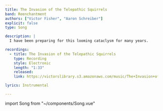 ```yaml
---
title: The Invasion of the Telepathic Squirrels
band: Reenchantment
authors: ["Victor Fisher", "Aaron Schreiber"]
explicit: false
type: Song

description: |
  I have been preparing for this looming cataclysm for many years.

recordings:
  - title: The Invasion of the Telepathic Squirrels
    type: Recording
    style: Electronic
    length: "1:33"
    released: 
    link: https://victorslibrary.s3.amazonaws.com/music/The+Invasion+of+the+Telepathic+Squirrels/The+Invasion+of+the+Telepathic+Squirrels.mp3

lyrics: Instrumental

---
```


import Song from "~/components/Song.vue"

<Song :songData="$frontmatter" />

